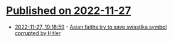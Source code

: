 # [Published on 2022-11-27](index.md)

* [2022-11-27, 19:18:59](https://news.ycombinator.com/item?id=33765744) - [Asian faiths try to save swastika symbol corrupted by Hitler](https://apnews.com/article/religion-germany-race-and-ethnicity-europe-2c28b5892381cd4148dfde5bc4fbb004)
